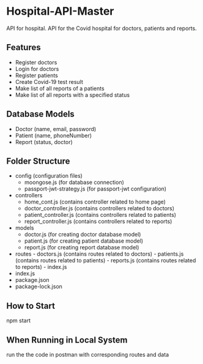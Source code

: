 # Hospital-API-Master
API for hospital.
API for the Covid hospital for doctors, patients and reports.
## Features
- Register doctors
- Login for doctors
- Register patients
- Create Covid-19 test result
- Make list of all reports of a patients
- Make list of all reports with a specified status
## Database Models
- Doctor (name, email, password)
- Patient (name, phoneNumber)
- Report (status, doctor)
## Folder Structure
- config (configuration files)
  - moongose.js (for database connection)
  - passport-jwt-strategy.js (for passport-jwt configuration)
- controllers
    - home_cont.js (contains controller related to home page) 
    - doctor_controller.js (contains controllers related to doctors)
    - patient_controller.js (contains controllers related to patients)
    - report_controller.js (contains controllers related to reports)
- models
  - doctor.js (for creating doctor database model)
  - patient.js (for creating patient database model)
  - report.js (for creating report database model)
- routes
       - doctors.js (contains routes related to doctors)
       - patients.js (contains routes related to patients)
       - reports.js (contains routes related to reports)
       - index.js
- index.js
- package.json
- package-lock.json
## How to Start
 npm start
## When Running in Local System
 run the the code in postman with corresponding routes and data 
